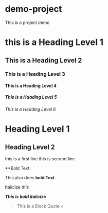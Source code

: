 # demo-project
This is a project demo
# this is a Heading Level 1
## This is a Heading Level 2
### This is a Heading Level 3
#### This is a Heading Level 4
##### This is a Haading Level 5
###### This is a Heading Level 6

Heading Level 1
===============

Heading Level 2
---------------


this is a first line 
this is second line

**Bold Text

This also does __bold Text__

Italicize *this*

***This is bold italicize***

> This is a Block Quote <
